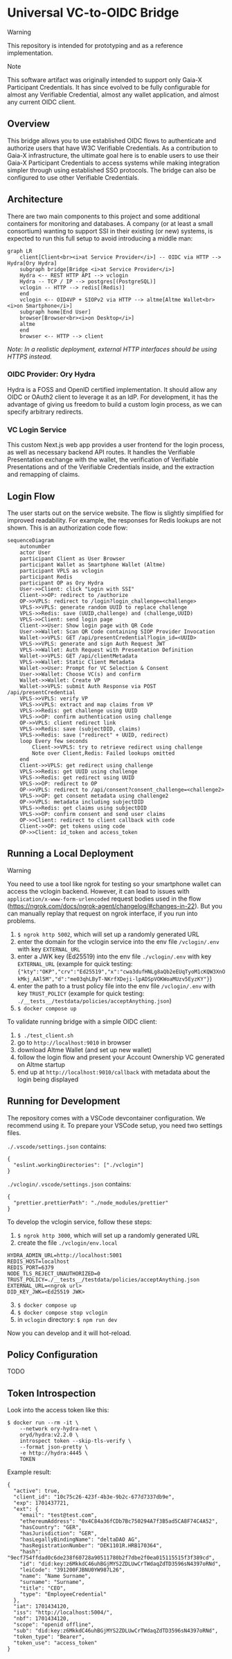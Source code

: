 # Universal VC-to-OIDC Bridge

> [!WARNING]
> This repository is intended for prototyping and as a reference implementation.

> [!NOTE]
> This software artifact was originally intended to support only Gaia-X Participant Credentials. It has since evolved to be fully configurable for almost any Verifiable Credential, almost any wallet application, and almost any current OIDC client.

## Overview

This bridge allows you to use established OIDC flows to authenticate and authorize users that have W3C Verifiable Credentials. As a contribution to Gaia-X infrastructure, the ultimate goal here is to enable users to use their Gaia-X Participant Credentials to access systems while making integration simpler through using established SSO protocols. The bridge can also be configured to use other Verifiable Credentials.

## Architecture

There are two main components to this project and some additional containers for monitoring and databases. A company (or at least a small consortium) wanting to support SSI in their existing (or new) systems, is expected to run this full setup to avoid introducing a middle man:

```mermaid
graph LR
    client[Client<br><i>at Service Provider</i>] -- OIDC via HTTP --> Hydra[Ory Hydra]
    subgraph bridge[Bridge <i>at Service Provider</i>]
    Hydra <-- REST HTTP API --> vclogin
    Hydra -- TCP / IP --> postgres[(PostgreSQL)]
    vclogin -- HTTP --> redis[(Redis)]
    end
    vclogin <-- OID4VP + SIOPv2 via HTTP --> altme[Altme Wallet<br><i>on Smartphone</i>]
    subgraph home[End User]
    browser[Browser<br><i>on Desktop</i>]
    altme
    end
    browser <-- HTTP --> client
```

*Note: In a realistic deployment, external HTTP interfaces should be using HTTPS instead.*

### OIDC Provider: Ory Hydra

Hydra is a FOSS and OpenID certified implementation. It should allow any OIDC or OAuth2 client to leverage it as an IdP. For development, it has the advantage of giving us freedom to build a custom login process, as we can specify arbitrary redirects.

### VC Login Service

This custom Next.js web app provides a user frontend for the login process, as well as necessary backend API routes. It handles the Verifiable Presentation exchange with the wallet, the verification of Verifiable Presentations and of the Verifiable Credentials inside, and the extraction and remapping of claims.


## Login Flow

The user starts out on the service website. The flow is slightly simplified for improved readability. For example, the responses for Redis lookups are not shown. This is an authorization code flow:

```mermaid
sequenceDiagram
	autonumber
	actor User
	participant Client as User Browser
	participant Wallet as Smartphone Wallet (Altme)
	participant VPLS as vclogin
	participant Redis
	participant OP as Ory Hydra
	User->>Client: click "Login with SSI"
	Client->>OP: redirect to /authorize
	OP->>VPLS: redirect to /login?login_challenge=<challenge>
	VPLS->>VPLS: generate random UUID to replace challenge
	VPLS->>Redis: save (UUID,challenge) and (challenge,UUID)
	VPLS->>Client: send login page
	Client->>User: Show login page with QR Code
	User->>Wallet: Scan QR Code containing SIOP Provider Invocation
	Wallet->>VPLS: GET /api/presentCredential?login_id=<UUID>
	VPLS->>VPLS: generate and sign Auth Request JWT
	VPLS->>Wallet: Auth Request with Presentation Definition
	Wallet->>VPLS: GET /api/clientMetadata
	VPLS->>Wallet: Static Client Metadata
	Wallet->>User: Prompt for VC Selection & Consent
	User->>Wallet: Choose VC(s) and confirm
	Wallet->>Wallet: Create VP
	Wallet->>VPLS: submit Auth Response via POST /api/presentCredential
	VPLS->>VPLS: verify VP
	VPLS->>VPLS: extract and map claims from VP
	VPLS->>Redis: get challenge using UUID
	VPLS->>OP: confirm authentication using challenge
	OP->>VPLS: client redirect link
	VPLS->>Redis: save (subjectDID, claims)
	VPLS->>Redis: save ("redirect" + UUID, redirect)
	loop Every few seconds
		Client->>VPLS: try to retrieve redirect using challenge
		Note over Client,Redis: Failed lookups omitted
	end
	Client->>VPLS: get redirect using challenge
	VPLS->>Redis: get UUID using challenge
	VPLS->>Redis: get redirect using UUID
	VPLS->>OP: redirect to OP
	OP->>VPLS: redirect to /api/consent?consent_challenge=<challenge2>
	VPLS->>OP: get consent metadata using challenge2
	OP->>VPLS: metadata including subjectDID
	VPLS->>Redis: get claims using subjectDID
	VPLS->>OP: confirm consent and send user claims
	OP->>Client: redirect to client callback with code
	Client->>OP: get tokens using code
	OP->>Client: id_token and access_token
```


## Running a Local Deployment

> [!WARNING]
> You need to use a tool like ngrok for testing so your smartphone wallet can access the vclogin backend. However, it can lead to issues with `application/x-www-form-urlencoded` request bodies used in the flow (https://ngrok.com/docs/ngrok-agent/changelog/#changes-in-22). But you can manually replay that request on ngrok interface, if you run into problems.

1. `$ ngrok http 5002`, which will set up a randomly generated URL
2. enter the domain for the vclogin service into the env file `/vclogin/.env` with key `EXTERNAL_URL`
3. enter a JWK key (Ed25519) into the env file `./vclogin/.env` with key `EXTERNAL_URL` (example for quick testing: `{"kty":"OKP","crv":"Ed25519","x":"cwa3dufHNLg8aQb2eEUqTyoM1cKQW3XnOkMkj_AAl5M","d":"me03qhLByT-NKrfXDeji-lpADSpVOKWoaMUzv5EyzKY"}`)
4. enter the path to a trust policy file into the env file `/vclogin/.env` with key `TRUST_POLICY` (example for quick testing: `./__tests__/testdata/policies/acceptAnything.json`)
5. `$ docker compose up`

To validate running bridge with a simple OIDC client:
1. `$ ./test_client.sh`
2. go to `http://localhost:9010` in browser
3. download Altme Wallet (and set up new wallet)
4. follow the login flow and present your Account Ownership VC generated on Altme startup
5. end up at `http://localhost:9010/callback` with metadata about the login being displayed


## Running for Development
The repository comes with a VSCode devcontainer configuration. We recommend using it. To prepare your VSCode setup, you need two settings files.

`./.vscode/settings.json` contains:
```
{
  "eslint.workingDirectories": ["./vclogin"]
}
```

`./vclogin/.vscode/settings.json` contains:
```
{
  "prettier.prettierPath": "./node_modules/prettier"
}
```

To develop the vclogin service, follow these steps:

1. `$ ngrok http 3000`, which will set up a randomly generated URL
2. create the file `./vclogin/env.local`

```
HYDRA_ADMIN_URL=http://localhost:5001
REDIS_HOST=localhost
REDIS_PORT=6379
NODE_TLS_REJECT_UNAUTHORIZED=0
TRUST_POLICY=./__tests__/testdata/policies/acceptAnything.json
EXTERNAL_URL=<ngrok url>
DID_KEY_JWK=<Ed25519 JWK>
```

3. `$ docker compose up`
4. `$ docker compose stop vclogin`
5. in `vclogin` directory: `$ npm run dev`

Now you can develop and it will hot-reload.


## Policy Configuration

TODO


## Token Introspection

Look into the access token like this:

```
$ docker run --rm -it \
    --network ory-hydra-net \
    oryd/hydra:v2.2.0 \
    introspect token --skip-tls-verify \
    --format json-pretty \
    -e http://hydra:4445 \
    TOKEN
```

Example result:

```
{
  "active": true,
  "client_id": "10c75c26-423f-4b3e-9b2c-677d7337db9e",
  "exp": 1701437721,
  "ext": {
    "email": "test@test.com",
    "ethereumAddress": "0x4C84a36fCDb7Bc750294A7f3B5ad5CA8F74C4A52",
    "hasCountry": "GER",
    "hasJurisdiction": "GER",
    "hasLegallyBindingName": "deltaDAO AG",
    "hasRegistrationNumber": "DEK1101R.HRB170364",
    "hash": "9ecf754ffdad0c6de238f60728a90511780b2f7dbe2f0ea015115515f3f389cd",
    "id": "did:key:z6MkkdC46uhBGjMYS2ZDLUwCrTWdaqZdTD3596sN4397oRNd",
    "leiCode": "391200FJBNU0YW987L26",
    "name": "Name Surname",
    "surname": "Surname",
    "title": "CEO",
    "type": "EmployeeCredential"
  },
  "iat": 1701434120,
  "iss": "http://localhost:5004/",
  "nbf": 1701434120,
  "scope": "openid offline",
  "sub": "did:key:z6MkkdC46uhBGjMYS2ZDLUwCrTWdaqZdTD3596sN4397oRNd",
  "token_type": "Bearer",
  "token_use": "access_token"
}
```